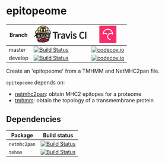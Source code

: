 # epitopeome

Branch|[![Travis CI logo](pics/TravisCI.png)](https://travis-ci.org)|[![Codecov logo](pics/Codecov.png)](https://www.codecov.io)
---|---|---
master|[![Build Status](https://travis-ci.org/richelbilderbeek/epitopeome.svg?branch=master)](https://travis-ci.org/richelbilderbeek/epitopeome)|[![codecov.io](https://codecov.io/github/richelbilderbeek/epitopeome/coverage.svg?branch=master)](https://codecov.io/github/richelbilderbeek/epitopeome/branch/master)
develop|[![Build Status](https://travis-ci.org/richelbilderbeek/epitopeome.svg?branch=develop)](https://travis-ci.org/richelbilderbeek/epitopeome)|[![codecov.io](https://codecov.io/github/richelbilderbeek/epitopeome/coverage.svg?branch=develop)](https://codecov.io/github/richelbilderbeek/epitopeome/branch/develop)

Create an 'epitopeome' from a TMHMM and NetMHC2pan file.

`epitopeome` depends on:

 * [netmhc2pan](https://github.com/richelbilderbeek/netmhc2pan): 
   obtain MHC2 epitopes for a proteome
 * [tmhmm](https://github.com/richelbilderbeek/tmhmm):
   obtain the topology of a transmembrane protein

## Dependencies

Package|Build status
---|---
`netmhc2pan`|[![Build Status](https://travis-ci.org/richelbilderbeek/netmhc2pan.svg?branch=master)](https://travis-ci.org/richelbilderbeek/netmhc2pan)
`tmhmm`|[![Build Status](https://travis-ci.org/richelbilderbeek/tmhmm.svg?branch=master)](https://travis-ci.org/richelbilderbeek/tmhmm)


